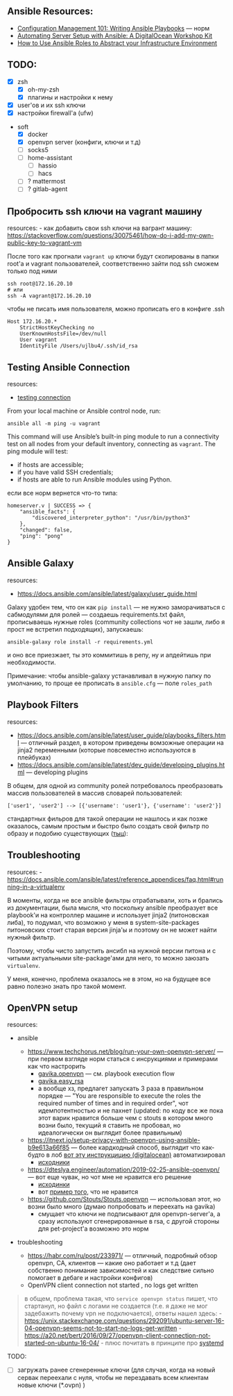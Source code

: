 
## Ansible Resources:
 - [Configuration Management 101: Writing Ansible Playbooks](https://www.digitalocean.com/community/tutorials/configuration-management-101-writing-ansible-playbooks) — норм
 - [Automating Server Setup with Ansible: A DigitalOcean Workshop Kit](https://www.digitalocean.com/community/meetup_kits/automating-server-setup-with-ansible-a-digitalocean-workshop-kit)
 - [How to Use Ansible Roles to Abstract your Infrastructure Environment](https://www.digitalocean.com/community/tutorials/how-to-use-ansible-roles-to-abstract-your-infrastructure-environment)


## TODO:
 - [x] zsh
    - [x] oh-my-zsh
    - [x] плагины и настройки к нему
 - [x] user'ов и их ssh ключи
 - [x] настройки firewall'а (ufw)
 - soft 
    - [x] docker
    - [x] openvpn server (конфиги, ключи и т.д)
    - [ ] socks5
    - [ ] home-assistant
        - [ ] hassio
        - [ ] hacs
    - [ ] ? mattermost
    - [ ] ? gitlab-agent

## Пробросить ssh ключи на vagrant машину

resources:
    - как добавить свои ssh ключи на вагрант машину: https://stackoverflow.com/questions/30075461/how-do-i-add-my-own-public-key-to-vagrant-vm

После того как прогнали `vagrant up` ключи будут скопированы в папки root'а и vagrant пользователей, соответственно зайти под ssh сможем только под ними

```
ssh root@172.16.20.10
# или
ssh -A vagrant@172.16.20.10
```

чтобы не писать имя пользователя, можно прописать его в конфиге .ssh

```
Host 172.16.20.*
    StrictHostKeyChecking no
    UserKnownHostsFile=/dev/null
    User vagrant
    IdentityFile /Users/ujlbu4/.ssh/id_rsa
```


## Testing Ansible Connection 

resources:
- [testing connection](https://www.digitalocean.com/community/tutorials/how-to-install-and-configure-ansible-on-ubuntu-18-04#step-3-%E2%80%94-testing-connection)

From your local machine or Ansible control node, run:
```
ansible all -m ping -u vagrant
```

This command will use Ansible’s built-in ping module to run a connectivity test on all nodes from your default inventory, connecting as `vagrant`. The ping module will test:
- if hosts are accessible;
- if you have valid SSH credentials;
- if hosts are able to run Ansible modules using Python.

если все норм вернется что-то типа:
```
homeserver.v | SUCCESS => {
    "ansible_facts": {
        "discovered_interpreter_python": "/usr/bin/python3"
    },
    "changed": false,
    "ping": "pong"
}
```


## Ansible Galaxy

resources: 
 - https://docs.ansible.com/ansible/latest/galaxy/user_guide.html


Galaxy удобен тем, что он как `pip install` — не нужно заморачиваться с сабмодулями для ролей — создаешь requirements.txt файл, прописываешь нужные roles (community collections чот не зашли, либо я прост не встретил подходящих), запускаешь:
```
ansible-galaxy role install -r requirements.yml
```
и оно все приезжает, ты это коммитишь в репу, ну и апдейтишь при необходимости. 

Примечание: чтобы ansible-galaxy устанавливал в нужную папку по умолчанию, то проще ее прописать в `ansible.cfg` — поле `roles_path`


## Playbook Filters

resources:
 - https://docs.ansible.com/ansible/latest/user_guide/playbooks_filters.html — отличный раздел, в котором приведены вомзожные операции на jinja2 переменными (которые повсеместно используются в плейбуках)
 - https://docs.ansible.com/ansible/latest/dev_guide/developing_plugins.html — developing plugins

В общем, для одной из community ролей потребовалось преобразовать массив пользователей в массив словарей пользователей:
```
['user1', 'user2'] --> [{'username': 'user1'}, {'username': 'user2'}]
```
стандартных фильров для такой операции не нашлось и как позже оказалось, самым простым и быстро было создать свой фильтр по образу и подобию существующих ([тыц](https://github.com/ansible/ansible/blob/devel/lib/ansible/plugins/filter/core.py)):



## Troubleshooting

resources:
    - https://docs.ansible.com/ansible/latest/reference_appendices/faq.html#running-in-a-virtualenv

В моменты, когда не все ansible фильтры отрабатывали, хоть и брались из документации, была мысля, что поскольку ansible преобразует все playbook'и на контроллер машине и использует jinja2 (питоновская либа), то подумал, что возможно у меня в system-site-packages питоновских стоит старая версия jinja'ы и поэтому он не может найти нужный фильтр.

Поэтому, чтобы чисто запустить ансибл на нужной версии питона и с читыми актуальными site-package'ами для него, то можно заюзать `virtualenv`. 

У меня, конечно, проблема оказалось не в этом, но на будущее все равно полезно знать про такой момент.



## OpenVPN setup

resources:
 - ansible
    - https://www.techchorus.net/blog/run-your-own-openvpn-server/ — при первом взгляде норм статься с инсрукциями и примерами как что настрорить
        - [gavika.openvpn](https://github.com/gavika/openvpn) — см. playbook execution flow
        - [gavika.easy_rsa](https://github.com/gavika/easy_rsa)
        - а вообще хз, предлагет запускать 3 раза в правильном порядке — "You are responsible to execute the roles the required number of times and in required order", чот идемпотентностью и не пахнет (updated: по коду все же пока этот варик нравится больше чем с stouts в котором много возни было, текущий я ставить не пробовал, но идеалогически он выглядит более правильным)
    - https://itnext.io/setup-privacy-with-openvpn-using-ansible-b9e613a66f85 — более кардкодный способ, выглядит что как-будто в лоб [вот эту инструкцицию (digitalocean)](https://www.digitalocean.com/community/tutorials/how-to-set-up-an-openvpn-server-on-ubuntu-16-04) автоматизировал
        - [исходники](https://github.com/MiteshSharma/OpenVPNAnsible)
    - https://dteslya.engineer/automation/2019-02-25-ansible-openvpn/ — вот еще чувак, но чот мне не нравится его решение
        - [исходинки](https://github.com/dteslya/ansible-ovpn-mikrotik)
        - вот [пример того](https://github.com/dteslya/ansible-ovpn-mikrotik/blob/01caae618929a5a6077496a599c9a79f983bb1b2/playbooks/roles/add_clients/tasks/add_gen_key.yml#L51), что не нравится
    - https://github.com/Stouts/Stouts.openvpn — использовал этот, но возни было много (думаю попробовать и переехать на gavika)
        - смущает что ключи не подписывают для openvpn-server'а, а сразу используют сгенерированные в rsa, с другой стороны для pet-project'а возможно это норм


 - troubleshooting
    - https://habr.com/ru/post/233971/ — отличный, подробный обзор openvpn, CA, клиентов — какие оно работает и т.д (дает собственно понимание зависимостей и как следствие сильно помогает в дебаге и настройки конфигов)
    - OpenVPN client connection not started , no logs get written
> в общем, проблема такая, что `service openvpn status` пишет, что стартанул, но файл с логами не создается (т.е. я даже не мог задебажить почему vpn не подключается), ответы нашел здесь:
        - https://unix.stackexchange.com/questions/292091/ubuntu-server-16-04-openvpn-seems-not-to-start-no-logs-get-written
        - https://a20.net/bert/2016/09/27/openvpn-client-connection-not-started-on-ubuntu-16-04/
        - плюс почитать в принципе про [systemd](https://wiki.archlinux.org/index.php/Systemd_(%D0%A0%D1%83%D1%81%D1%81%D0%BA%D0%B8%D0%B9))


TODO:
 - [ ] загружать ранее сгенеренные ключи (для случая, когда на новый сервак переехали с нуля, чтобы не перездавать всем клиентам новые ключи (*.ovpn) )
